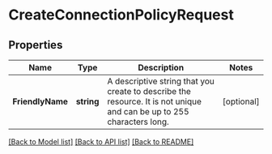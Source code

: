 # CreateConnectionPolicyRequest

## Properties

Name | Type | Description | Notes
------------ | ------------- | ------------- | -------------
**FriendlyName** | **string** | A descriptive string that you create to describe the resource. It is not unique and can be up to 255 characters long. | [optional] 

[[Back to Model list]](../README.md#documentation-for-models) [[Back to API list]](../README.md#documentation-for-api-endpoints) [[Back to README]](../README.md)


